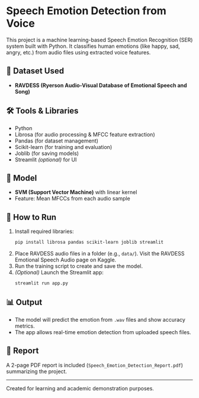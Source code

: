 # Speech Emotion Detection from Voice

This project is a machine learning-based Speech Emotion Recognition (SER) system built with Python. It classifies human emotions (like happy, sad, angry, etc.) from audio files using extracted voice features.

## 📁 Dataset Used
- **RAVDESS (Ryerson Audio-Visual Database of Emotional Speech and Song)**

## 🛠 Tools & Libraries
- Python
- Librosa (for audio processing & MFCC feature extraction)
- Pandas (for dataset management)
- Scikit-learn (for training and evaluation)
- Joblib (for saving models)
- Streamlit *(optional)* for UI

## 🧠 Model
- **SVM (Support Vector Machine)** with linear kernel
- Feature: Mean MFCCs from each audio sample

## 🚀 How to Run
1. Install required libraries:
   ```bash
   pip install librosa pandas scikit-learn joblib streamlit
   ```
2. Place RAVDESS audio files in a folder (e.g., `data/`).
Visit the RAVDESS Emotional Speech Audio page on Kaggle.
3. Run the training script to create and save the model.
4. *(Optional)* Launch the Streamlit app:
   ```bash
   streamlit run app.py
   ```

## 📊 Output
- The model will predict the emotion from `.wav` files and show accuracy metrics.
- The app allows real-time emotion detection from uploaded speech files.

## 📄 Report
A 2-page PDF report is included (`Speech_Emotion_Detection_Report.pdf`) summarizing the project.

---

Created for learning and academic demonstration purposes.
